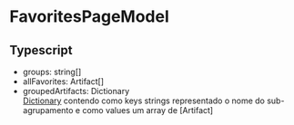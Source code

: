 # FavoritesPageModel
## Typescript
- groups: string[]
- allFavorites: Artifact[]
- groupedArtifacts: Dictionary <br>[Dictionary](/Docs/src/app/classes/Dictionary.md) contendo como keys strings representado o nome do sub-agrupamento e como values um array de [Artifact]